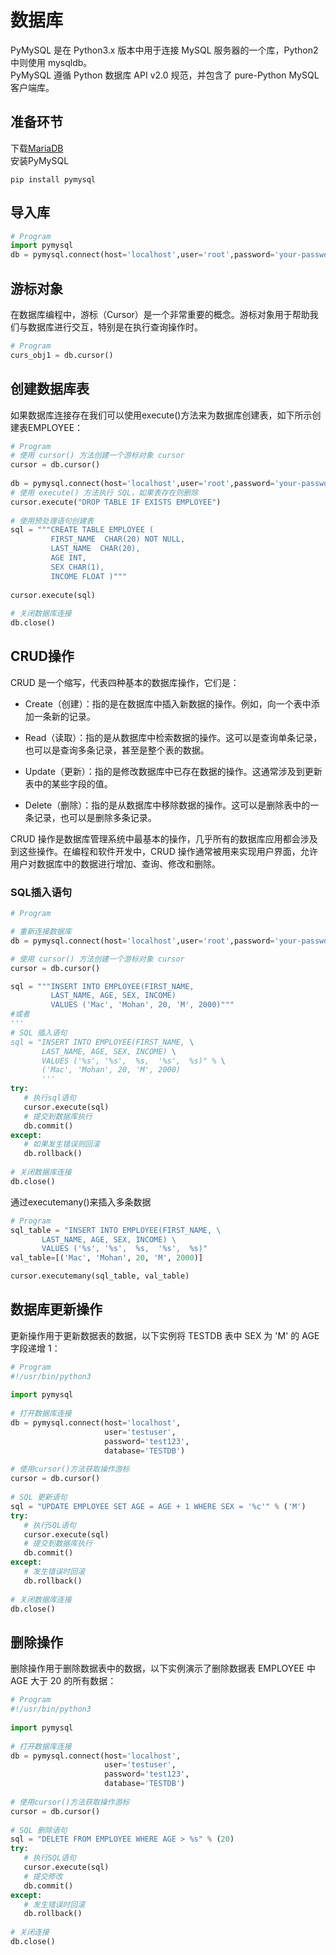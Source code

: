 # 数据库

PyMySQL 是在 Python3.x 版本中用于连接 MySQL 服务器的一个库，Python2 中则使用 mysqldb。  
PyMySQL 遵循 Python 数据库 API v2.0 规范，并包含了 pure-Python MySQL 客户端库。

## 准备环节

下载[MariaDB](https://mariadb.org/download/?t=mariadb&p=mariadb&r=11.6.2&os=windows&cpu=x86_64&pkg=msi&mirror=vhost_vn)  
安装PyMySQL   
```
pip install pymysql
```

## 导入库



```python
# Program
import pymysql
db = pymysql.connect(host='localhost',user='root',password='your-password',database='TESTDB')


```

## 游标对象
在数据库编程中，游标（Cursor）是一个非常重要的概念。游标对象用于帮助我们与数据库进行交互，特别是在执行查询操作时。


```python
# Program
curs_obj1 = db.cursor()

```

## 创建数据库表
如果数据库连接存在我们可以使用execute()方法来为数据库创建表，如下所示创建表EMPLOYEE：


```python
# Program
# 使用 cursor() 方法创建一个游标对象 cursor
cursor = db.cursor()
 
db = pymysql.connect(host='localhost',user='root',password='your-password',database='testdb')
# 使用 execute() 方法执行 SQL，如果表存在则删除
cursor.execute("DROP TABLE IF EXISTS EMPLOYEE")
 
# 使用预处理语句创建表
sql = """CREATE TABLE EMPLOYEE (
         FIRST_NAME  CHAR(20) NOT NULL,
         LAST_NAME  CHAR(20),
         AGE INT,  
         SEX CHAR(1),
         INCOME FLOAT )"""
 
cursor.execute(sql)
 
# 关闭数据库连接
db.close()
```

## CRUD操作
CRUD 是一个缩写，代表四种基本的数据库操作，它们是：  

- Create（创建）：指的是在数据库中插入新数据的操作。例如，向一个表中添加一条新的记录。  

- Read（读取）：指的是从数据库中检索数据的操作。这可以是查询单条记录，也可以是查询多条记录，甚至是整个表的数据。  

- Update（更新）：指的是修改数据库中已存在数据的操作。这通常涉及到更新表中的某些字段的值。  

- Delete（删除）：指的是从数据库中移除数据的操作。这可以是删除表中的一条记录，也可以是删除多条记录。  

CRUD 操作是数据库管理系统中最基本的操作，几乎所有的数据库应用都会涉及到这些操作。在编程和软件开发中，CRUD 操作通常被用来实现用户界面，允许用户对数据库中的数据进行增加、查询、修改和删除。  
### SQL插入语句


```python
# Program

# 重新连接数据库
db = pymysql.connect(host='localhost',user='root',password='your-password',database='TESTDB')

# 使用 cursor() 方法创建一个游标对象 cursor
cursor = db.cursor()

sql = """INSERT INTO EMPLOYEE(FIRST_NAME,
         LAST_NAME, AGE, SEX, INCOME)
         VALUES ('Mac', 'Mohan', 20, 'M', 2000)"""
#或者
'''
# SQL 插入语句
sql = "INSERT INTO EMPLOYEE(FIRST_NAME, \
       LAST_NAME, AGE, SEX, INCOME) \
       VALUES ('%s', '%s',  %s,  '%s',  %s)" % \
       ('Mac', 'Mohan', 20, 'M', 2000)
       '''
try:
   # 执行sql语句
   cursor.execute(sql)
   # 提交到数据库执行
   db.commit()
except:
   # 如果发生错误则回滚
   db.rollback()
 
# 关闭数据库连接
db.close()
```

通过executemany()来插入多条数据


```python
# Program
sql_table = "INSERT INTO EMPLOYEE(FIRST_NAME, \
       LAST_NAME, AGE, SEX, INCOME) \
       VALUES ('%s', '%s',  %s,  '%s',  %s)"
val_table=[('Mac', 'Mohan', 20, 'M', 2000)]

cursor.executemany(sql_table, val_table)
```

## 数据库更新操作
更新操作用于更新数据表的数据，以下实例将 TESTDB 表中 SEX 为 'M' 的 AGE 字段递增 1：


```python
# Program
#!/usr/bin/python3
 
import pymysql
 
# 打开数据库连接
db = pymysql.connect(host='localhost',
                     user='testuser',
                     password='test123',
                     database='TESTDB')
 
# 使用cursor()方法获取操作游标 
cursor = db.cursor()
 
# SQL 更新语句
sql = "UPDATE EMPLOYEE SET AGE = AGE + 1 WHERE SEX = '%c'" % ('M')
try:
   # 执行SQL语句
   cursor.execute(sql)
   # 提交到数据库执行
   db.commit()
except:
   # 发生错误时回滚
   db.rollback()
 
# 关闭数据库连接
db.close()
```

## 删除操作
删除操作用于删除数据表中的数据，以下实例演示了删除数据表 EMPLOYEE 中 AGE 大于 20 的所有数据：


```python
# Program
#!/usr/bin/python3
 
import pymysql
 
# 打开数据库连接
db = pymysql.connect(host='localhost',
                     user='testuser',
                     password='test123',
                     database='TESTDB')
 
# 使用cursor()方法获取操作游标 
cursor = db.cursor()
 
# SQL 删除语句
sql = "DELETE FROM EMPLOYEE WHERE AGE > %s" % (20)
try:
   # 执行SQL语句
   cursor.execute(sql)
   # 提交修改
   db.commit()
except:
   # 发生错误时回滚
   db.rollback()
 
# 关闭连接
db.close()
```
